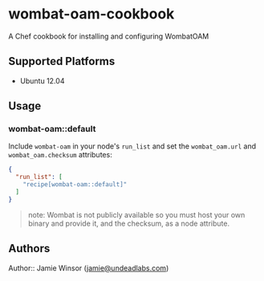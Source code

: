 # wombat-oam-cookbook

A Chef cookbook for installing and configuring WombatOAM

## Supported Platforms

* Ubuntu 12.04

## Usage

### wombat-oam::default

Include `wombat-oam` in your node's `run_list` and set the `wombat_oam.url` and `wombat_oam.checksum` attributes:

```json
{
  "run_list": [
    "recipe[wombat-oam::default]"
  ]
}
```

> note: Wombat is not publicly available so you must host your own binary and provide it, and the checksum, as a node attribute.

## Authors

Author:: Jamie Winsor (<jamie@undeadlabs.com>)
